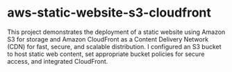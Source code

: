 # aws-static-website-s3-cloudfront
This project demonstrates the deployment of a static website using Amazon S3 for storage and Amazon CloudFront as a Content Delivery Network (CDN) for fast, secure, and scalable distribution. I configured an S3 bucket to host static web content, set appropriate bucket policies for secure access, and integrated CloudFront.
